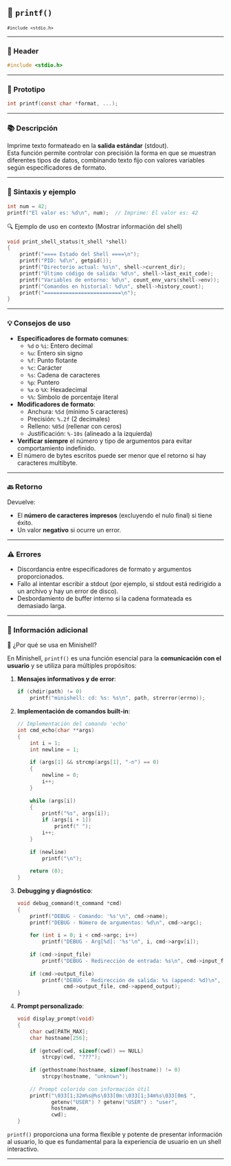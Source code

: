 ## 🧩 `printf()`  
<small><code>#include &lt;stdio.h&gt;</code></small>

---

### 🧾 Header
```c
#include <stdio.h>
```

---

### 🧪 Prototipo
```c
int printf(const char *format, ...);
```

---

### 📚 Descripción
Imprime texto formateado en la **salida estándar** (stdout).  
Esta función permite controlar con precisión la forma en que se muestran diferentes tipos de datos, combinando texto fijo con valores variables según especificadores de formato.

---

### 🧰 Sintaxis y ejemplo
```c
int num = 42;
printf("El valor es: %d\n", num);  // Imprime: El valor es: 42
```


<summary>🔍 Ejemplo de uso en contexto (Mostrar información del shell)</summary>

```c
void print_shell_status(t_shell *shell)
{
    printf("==== Estado del Shell ====\n");
    printf("PID: %d\n", getpid());
    printf("Directorio actual: %s\n", shell->current_dir);
    printf("Último código de salida: %d\n", shell->last_exit_code);
    printf("Variables de entorno: %d\n", count_env_vars(shell->env));
    printf("Comandos en historial: %d\n", shell->history_count);
    printf("=========================\n");
}
```



---

### 💡 Consejos de uso
- **Especificadores de formato comunes**:
  - `%d` o `%i`: Entero decimal
  - `%u`: Entero sin signo
  - `%f`: Punto flotante
  - `%c`: Carácter
  - `%s`: Cadena de caracteres
  - `%p`: Puntero
  - `%x` o `%X`: Hexadecimal
  - `%%`: Símbolo de porcentaje literal
- **Modificadores de formato**:
  - Anchura: `%5d` (mínimo 5 caracteres)
  - Precisión: `%.2f` (2 decimales)
  - Relleno: `%05d` (rellenar con ceros)
  - Justificación: `%-10s` (alineado a la izquierda)
- **Verificar siempre** el número y tipo de argumentos para evitar comportamiento indefinido.
- El número de bytes escritos puede ser menor que el retorno si hay caracteres multibyte.

---

### 🔙 Retorno
Devuelve:
- El **número de caracteres impresos** (excluyendo el nulo final) si tiene éxito.
- Un valor **negativo** si ocurre un error.

---

### ⚠️ Errores
- Discordancia entre especificadores de formato y argumentos proporcionados.
- Fallo al intentar escribir a stdout (por ejemplo, si stdout está redirigido a un archivo y hay un error de disco).
- Desbordamiento de buffer interno si la cadena formateada es demasiado larga.

---

### 🧭 Información adicional

<summary>📎 ¿Por qué se usa en Minishell?</summary>

En Minishell, `printf()` es una función esencial para la **comunicación con el usuario** y se utiliza para múltiples propósitos:

1. **Mensajes informativos y de error**:
   ```c
   if (chdir(path) != 0)
       printf("minishell: cd: %s: %s\n", path, strerror(errno));
   ```

2. **Implementación de comandos built-in**:
   ```c
   // Implementación del comando 'echo'
   int cmd_echo(char **args)
   {
       int i = 1;
       int newline = 1;
       
       if (args[1] && strcmp(args[1], "-n") == 0)
       {
           newline = 0;
           i++;
       }
       
       while (args[i])
       {
           printf("%s", args[i]);
           if (args[i + 1])
               printf(" ");
           i++;
       }
       
       if (newline)
           printf("\n");
           
       return (0);
   }
   ```

3. **Debugging y diagnóstico**:
   ```c
   void debug_command(t_command *cmd)
   {
       printf("DEBUG - Comando: '%s'\n", cmd->name);
       printf("DEBUG - Número de argumentos: %d\n", cmd->argc);
       
       for (int i = 0; i < cmd->argc; i++)
           printf("DEBUG - Arg[%d]: '%s'\n", i, cmd->argv[i]);
           
       if (cmd->input_file)
           printf("DEBUG - Redirección de entrada: %s\n", cmd->input_file);
           
       if (cmd->output_file)
           printf("DEBUG - Redirección de salida: %s (append: %d)\n", 
                  cmd->output_file, cmd->append_output);
   }
   ```

4. **Prompt personalizado**:
   ```c
   void display_prompt(void)
   {
       char cwd[PATH_MAX];
       char hostname[256];
       
       if (getcwd(cwd, sizeof(cwd)) == NULL)
           strcpy(cwd, "???");
           
       if (gethostname(hostname, sizeof(hostname)) != 0)
           strcpy(hostname, "unknown");
           
       // Prompt colorido con información útil
       printf("\033[1;32m%s@%s\033[0m:\033[1;34m%s\033[0m$ ", 
              getenv("USER") ? getenv("USER") : "user",
              hostname,
              cwd);
   }
   ```

`printf()` proporciona una forma flexible y potente de presentar información al usuario, lo que es fundamental para la experiencia de usuario en un shell interactivo.



---